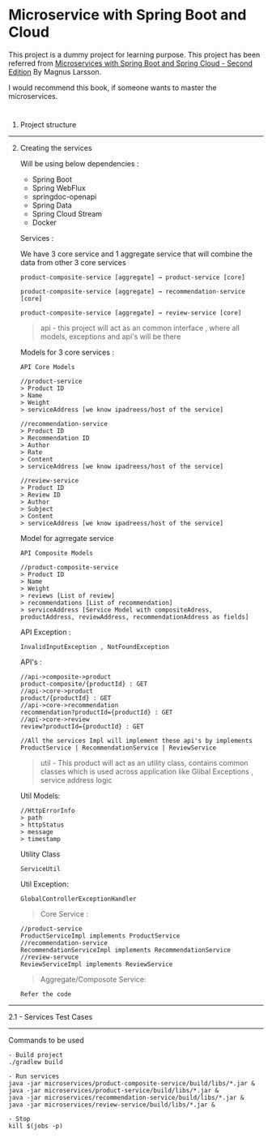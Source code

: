 
# Microservice with Spring Boot and Cloud

This project is a dummy project for learning purpose. This project has been referred from [Microservices with Spring Boot and Spring Cloud - Second Edition](https://www.oreilly.com/library/view/microservices-with-spring/9781801072977/) By Magnus Larsson.

I would recommend this book, if someone wants to master the microservices.

#
1. Project structure 
---
2. Creating the services

    Will be using below dependencies :
    - Spring Boot
    - Spring WebFlux
    - springdoc-openapi
    - Spring Data
    - Spring Cloud Stream
    - Docker
    
    Services :

    We have 3 core service and 1 aggregate service that will combine the data from other 3 core services

    ```
    product-composite-service [aggregate] → product-service [core]

    product-composite-service [aggregate] → recommendation-service [core]
    
    product-composite-service [aggregate] → review-service [core]
    ```

    > api - this project will act as an common interface , where all models, exceptions and api's will be there 


    Models for 3 core services : 

    ```
    API Core Models

    //product-service
    > Product ID
    > Name
    > Weight
    > serviceAddress [we know ipadreess/host of the service] 

    //recommendation-service
    > Product ID
    > Recommendation ID
    > Author
    > Rate
    > Content
    > serviceAddress [we know ipadreess/host of the service]
    
    //review-service 
    > Product ID
    > Review ID
    > Author
    > Subject
    > Content
    > serviceAddress [we know ipadreess/host of the service]
    ```

    Model for agrregate service
    ```
    API Composite Models

    //product-composite-service
    > Product ID
    > Name
    > Weight
    > reviews [List of review]
    > recommendations [List of recommendation]
    > serviceAddress [Service Model with compositeAdress, productAddress, reviewAddress, recommendationAddress as fields] 
    ```

    API Exception : 
    ```
    InvalidInputException , NotFoundException
    ```

    API's : 
    ```
    //api->composite->product
    product-composite/{productId} : GET
    //api->core->product
    product/{productId} : GET
    //api->core->recommendation
    recommendation?productId={productId} : GET
    //api->core->review
    review?productId={productId} : GET

    //All the services Impl will implement these api's by implements ProductService | RecommendationService | ReviewService
    ```

    > util - This product will act as an utility class, contains common classes which is used across application like Glibal Exceptions , service address logic

    Util Models: 
    ```
    //HttpErrorInfo
    > path
    > httpStatus
    > message
    > timestamp
    ```

    Utility Class
    ```
    ServiceUtil
    ```

    Util Exception:
    ```
    GlobalControllerExceptionHandler
    ```

    > Core Service :
    ```
    //product-service
    ProductServiceImpl implements ProductService
    //recommendation-service
    RecommendationServiceImpl implements RecommendationService
    //review-servuce
    ReviewServiceImpl implements ReviewService
    ```

    >Aggregate/Composote Service:
    ```
    Refer the code
    ```

---
2.1 - Services Test Cases 

---
Commands to be used
```
- Build project
./gradlew build

- Run services
java -jar microservices/product-composite-service/build/libs/*.jar &
java -jar microservices/product-service/build/libs/*.jar &
java -jar microservices/recommendation-service/build/libs/*.jar &
java -jar microservices/review-service/build/libs/*.jar &

- Stop 
kill $(jobs -p)
```